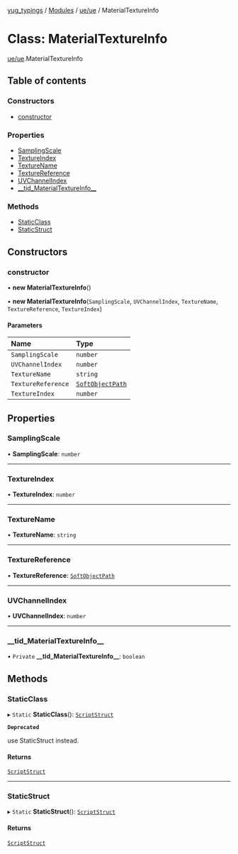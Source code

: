 [yug_typings](../README.md) / [Modules](../modules.md) / [ue/ue](../modules/ue_ue.md) / MaterialTextureInfo

# Class: MaterialTextureInfo

[ue/ue](../modules/ue_ue.md).MaterialTextureInfo

## Table of contents

### Constructors

- [constructor](ue_ue.MaterialTextureInfo.md#constructor)

### Properties

- [SamplingScale](ue_ue.MaterialTextureInfo.md#samplingscale)
- [TextureIndex](ue_ue.MaterialTextureInfo.md#textureindex)
- [TextureName](ue_ue.MaterialTextureInfo.md#texturename)
- [TextureReference](ue_ue.MaterialTextureInfo.md#texturereference)
- [UVChannelIndex](ue_ue.MaterialTextureInfo.md#uvchannelindex)
- [\_\_tid\_MaterialTextureInfo\_\_](ue_ue.MaterialTextureInfo.md#__tid_materialtextureinfo__)

### Methods

- [StaticClass](ue_ue.MaterialTextureInfo.md#staticclass)
- [StaticStruct](ue_ue.MaterialTextureInfo.md#staticstruct)

## Constructors

### constructor

• **new MaterialTextureInfo**()

• **new MaterialTextureInfo**(`SamplingScale`, `UVChannelIndex`, `TextureName`, `TextureReference`, `TextureIndex`)

#### Parameters

| Name | Type |
| :------ | :------ |
| `SamplingScale` | `number` |
| `UVChannelIndex` | `number` |
| `TextureName` | `string` |
| `TextureReference` | [`SoftObjectPath`](ue_ue.SoftObjectPath.md) |
| `TextureIndex` | `number` |

## Properties

### SamplingScale

• **SamplingScale**: `number`

___

### TextureIndex

• **TextureIndex**: `number`

___

### TextureName

• **TextureName**: `string`

___

### TextureReference

• **TextureReference**: [`SoftObjectPath`](ue_ue.SoftObjectPath.md)

___

### UVChannelIndex

• **UVChannelIndex**: `number`

___

### \_\_tid\_MaterialTextureInfo\_\_

• `Private` **\_\_tid\_MaterialTextureInfo\_\_**: `boolean`

## Methods

### StaticClass

▸ `Static` **StaticClass**(): [`ScriptStruct`](ue_ue.ScriptStruct.md)

**`Deprecated`**

use StaticStruct instead.

#### Returns

[`ScriptStruct`](ue_ue.ScriptStruct.md)

___

### StaticStruct

▸ `Static` **StaticStruct**(): [`ScriptStruct`](ue_ue.ScriptStruct.md)

#### Returns

[`ScriptStruct`](ue_ue.ScriptStruct.md)
